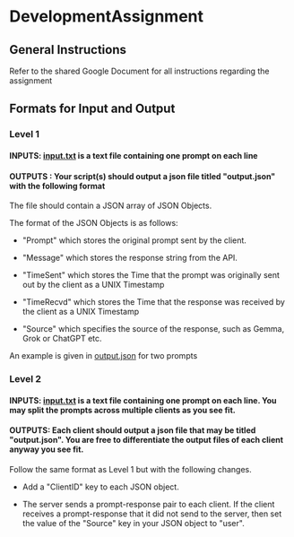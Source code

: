 # DevelopmentAssignment

## General Instructions

Refer to the shared Google Document for all instructions regarding the assignment

## Formats for Input and Output

### Level 1

#### INPUTS: [input.txt](input.txt) is a text file containing one prompt on each line

#### OUTPUTS : Your script(s) should output a json file titled "output.json" with the following format

The file should contain a JSON array of JSON Objects.

The format of the JSON Objects is as follows:

- "Prompt" which stores the original prompt sent by the client.

- "Message" which stores the response string from the API.

- "TimeSent" which stores the Time that the prompt was originally sent out by the client as a UNIX Timestamp

- "TimeRecvd" which stores the Time that the response was received by the client as a UNIX Timestamp

- "Source" which specifies the source of the response, such as Gemma, Grok or ChatGPT etc.  

An example is given in [output.json](output.json) for two prompts

### Level 2

#### INPUTS: [input.txt](input.txt) is a text file containing one prompt on each line. You may split the prompts across multiple clients as you see fit.

#### OUTPUTS: Each client should output a json file that may be titled "output.json". You are free to differentiate the output files of each client anyway you see fit. 

Follow the same format as Level 1 but with the following changes.

- Add a "ClientID" key to each JSON object.

- The server sends a prompt-response pair to each client. If the client receives a prompt-response that it did not send to the server, then set the value of the "Source" key in your JSON object to "user".